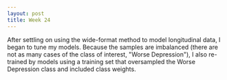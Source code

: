 ```yaml
---
layout: post
title: Week 24
---
```


After settling on using the wide-format method to model longitudinal data, I began to tune my models. Because the samples are imbalanced (there are not as many cases of the class of interest, "Worse Depression"), I also re-trained by models using a training set that oversampled the Worse Depression class and included class weights. 
